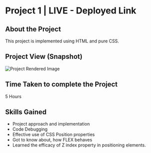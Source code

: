 
# Project 1 | LIVE - Deployed Link

## About the Project
This project is implemented using HTML and pure CSS. 

## Project View (Snapshot)
![Project Rendered Image]("https://github.com/prathapsayz/FSJS-HTML-CSS-Project-1/blob/main/thumbnail.png?raw=true")

## Time Taken to complete the Project
5 Hours

## Skills Gained
- Project approach and implementation
- Code Debugging
- Effective use of CSS Position properties
- Got to know about, how FLEX behaves
- Learned the efficacy of Z index property in positioning elements.


